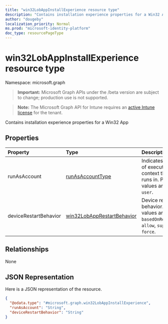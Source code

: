 ```yaml
---
title: "win32LobAppInstallExperience resource type"
description: "Contains installation experience properties for a Win32 App"
author: "dougeby"
localization_priority: Normal
ms.prod: "microsoft-identity-platform"
doc_type: resourcePageType
---
```


# win32LobAppInstallExperience resource type

Namespace: microsoft.graph

> **Important:** Microsoft Graph APIs under the /beta version are subject to change; production use is not supported.

> **Note:** The Microsoft Graph API for Intune requires an [active Intune license](https://go.microsoft.com/fwlink/?linkid=839381) for the tenant.

Contains installation experience properties for a Win32 App

## Properties
|Property|Type|Description|
|:---|:---|:---|
|runAsAccount|[runAsAccountType](../resources/intune-shared-runasaccounttype.md)|Indicates the type of execution context the app runs in. Possible values are: `system`, `user`.|
|deviceRestartBehavior|[win32LobAppRestartBehavior](../resources/intune-apps-win32lobapprestartbehavior.md)|Device restart behavior. Possible values are: `basedOnReturnCode`, `allow`, `suppress`, `force`.|

## Relationships
None

## JSON Representation
Here is a JSON representation of the resource.
<!-- {
  "blockType": "resource",
  "@odata.type": "microsoft.graph.win32LobAppInstallExperience"
}
-->
``` json
{
  "@odata.type": "#microsoft.graph.win32LobAppInstallExperience",
  "runAsAccount": "String",
  "deviceRestartBehavior": "String"
}
```





